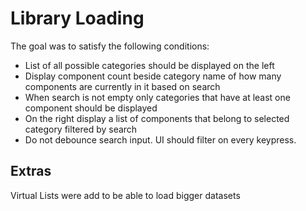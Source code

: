 # Library Loading

The goal was to satisfy the following conditions:
- List of all possible categories should be displayed on the left
- Display component count beside category name of how many components are currently in it based on search
- When search is not empty only categories that have at least one component should be displayed
- On the right display a list of components that belong to selected category filtered by search
- Do not debounce search input. UI should filter on every keypress.

## Extras
Virtual Lists were add to be able to load bigger datasets